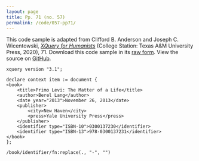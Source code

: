 ```yaml
---
layout: page
title: Pp. 71 (no. 57)
permalink: /code/057-pp71/
---
```


This code sample is adapted from Clifford B. Anderson and Joseph C. Wicentowski, 
[_XQuery for Humanists_](/) (College Station: Texas A&M University Press, 2020), 71. 
Download this code sample in its [raw form](/code/057-pp71/057-pp71.xq).
View the source on [GitHub](https://github.com/coding4humanists/xquery4humanists/blob/release/code/057-pp71/057-pp71.xq).

```xquery
xquery version "3.1";

declare context item := document {
<book>
    <title>Primo Levi: The Matter of a Life</title>
    <author>Berel Lang</author>
    <date year="2013">November 26, 2013</date>
    <publisher>
        <city>New Haven</city>
        <press>Yale University Press</press>
    </publisher>
    <identifier type="ISBN-10">0300137230</identifier>
    <identifier type="ISBN-13">978-0300137231</identifier>
</book>
};

/book/identifier/fn:replace(., "-", "")
```  
